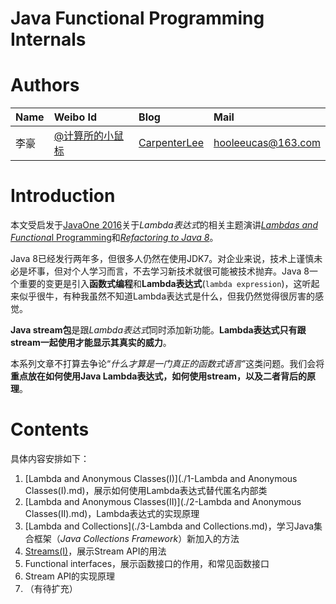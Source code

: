 # Java Functional Programming Internals

# Authors

| Name | Weibo Id | Blog | Mail |
|:-----------|:-------------|:-------------|:-----------|
| 李豪 |[@计算所的小鼠标](http://weibo.com/icttinymouse) | [CarpenterLee](http://www.cnblogs.com/CarpenterLee/) | hooleeucas@163.com |

# Introduction

本文受启发于[JavaOne 2016](https://www.oracle.com/javaone/index.html)关于*Lambda表达式*的相关主题演讲[*Lambdas and Functiona*l Programming](https://blogs.oracle.com/thejavatutorials/entry/learn_java_8_lambdas_and)和[*Refactoring to Java 8*](https://blogs.oracle.com/thejavatutorials/entry/javaone_2016_refactoring_your_code)。

Java 8已经发行两年多，但很多人仍然在使用JDK7。对企业来说，技术上谨慎未必是坏事，但对个人学习而言，不去学习新技术就很可能被技术抛弃。Java 8一个重要的变更是引入**函数式编程**和**Lambda表达式**(`lambda expression`)，这听起来似乎很牛，有种我虽然不知道Lambda表达式是什么，但我仍然觉得很厉害的感觉。

**Java stream包**是跟*Lambda表达式*同时添加新功能。**Lambda表达式只有跟stream一起使用才能显示其真实的威力**。

本系列文章不打算去争论“*什么才算是一门真正的函数式语言*”这类问题。我们会将**重点放在如何使用Java Lambda表达式，如何使用stream，以及二者背后的原理**。

# Contents

具体内容安排如下：

1. [Lambda and Anonymous Classes(I)](./1-Lambda and Anonymous Classes(I).md)，展示如何使用Lambda表达式替代匿名内部类
2. [Lambda and Anonymous Classes(II)](./2-Lambda and Anonymous Classes(II).md)，Lambda表达式的实现原理
3. [Lambda and Collections](./3-Lambda and Collections.md)，学习Java集合框架（*Java Collections Framework*）新加入的方法
4. [Streams(I)](./4-Streams(I).md)，展示Stream API的用法
5. Functional interfaces，展示函数接口的作用，和常见函数接口
7. Stream API的实现原理
8. （有待扩充）




